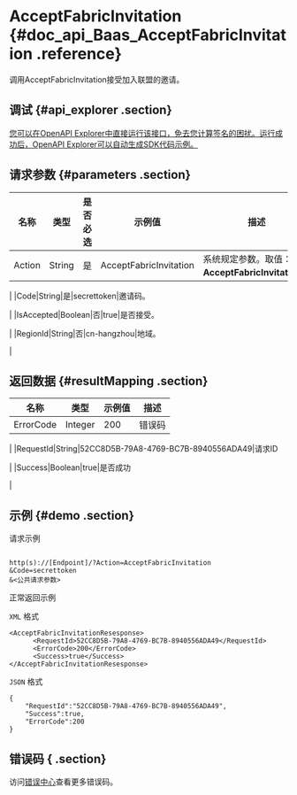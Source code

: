 # AcceptFabricInvitation {#doc_api_Baas_AcceptFabricInvitation .reference}

调用AcceptFabricInvitation接受加入联盟的邀请。

## 调试 {#api_explorer .section}

[您可以在OpenAPI Explorer中直接运行该接口，免去您计算签名的困扰。运行成功后，OpenAPI Explorer可以自动生成SDK代码示例。](https://api.aliyun.com/#product=Baas&api=AcceptFabricInvitation&type=RPC&version=2018-12-21)

## 请求参数 {#parameters .section}

|名称|类型|是否必选|示例值|描述|
|--|--|----|---|--|
|Action|String|是|AcceptFabricInvitation|系统规定参数。取值：**AcceptFabricInvitation**。

 |
|Code|String|是|secrettoken|邀请码。

 |
|IsAccepted|Boolean|否|true|是否接受。

 |
|RegionId|String|否|cn-hangzhou|地域。

 |

## 返回数据 {#resultMapping .section}

|名称|类型|示例值|描述|
|--|--|---|--|
|ErrorCode|Integer|200|错误码

 |
|RequestId|String|52CC8D5B-79A8-4769-BC7B-8940556ADA49|请求ID

 |
|Success|Boolean|true|是否成功

 |

## 示例 {#demo .section}

请求示例

``` {#request_demo}

http(s)://[Endpoint]/?Action=AcceptFabricInvitation
&Code=secrettoken
&<公共请求参数>

```

正常返回示例

`XML` 格式

``` {#xml_return_success_demo}
<AcceptFabricInvitationResesponse>
	  <RequestId>52CC8D5B-79A8-4769-BC7B-8940556ADA49</RequestId>
	  <ErrorCode>200</ErrorCode>
	  <Success>true</Success>
</AcceptFabricInvitationResesponse>
```

`JSON` 格式

``` {#json_return_success_demo}
{
	"RequestId":"52CC8D5B-79A8-4769-BC7B-8940556ADA49",
	"Success":true,
	"ErrorCode":200
}
```

## 错误码 { .section}

访问[错误中心](https://error-center.aliyun.com/status/product/Baas)查看更多错误码。

